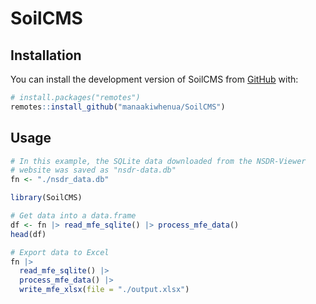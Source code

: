 
# SoilCMS

## Installation

You can install the development version of SoilCMS from [GitHub](https://github.com/) with:

``` r
# install.packages("remotes")
remotes::install_github("manaakiwhenua/SoilCMS")
```

## Usage

```r
# In this example, the SQLite data downloaded from the NSDR-Viewer
# website was saved as "nsdr-data.db"
fn <- "./nsdr_data.db"

library(SoilCMS)

# Get data into a data.frame
df <- fn |> read_mfe_sqlite() |> process_mfe_data()
head(df)

# Export data to Excel
fn |> 
  read_mfe_sqlite() |> 
  process_mfe_data() |>
  write_mfe_xlsx(file = "./output.xlsx")
```
